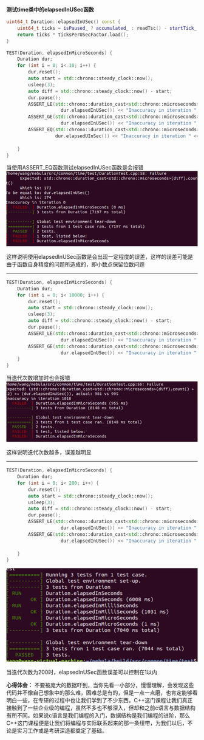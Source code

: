 
**测试time类中的elapsedInUSec函数**
```C++
uint64_t Duration::elapsedInUSec() const {
    uint64_t ticks = isPaused_ ? accumulated_ : readTsc() - startTick_ + accumulated_;
    return ticks * ticksPerUSecFactor.load();
}
```
```C++
TEST(Duration, elapsedInMicroSeconds) {
    Duration dur;
    for (int i = 0; i< 10; i++) {
        dur.reset();
        auto start = std::chrono::steady_clock::now();
        usleep(3);
        auto diff = std::chrono::steady_clock::now() - start;
        dur.pause();
        ASSERT_LE(std::chrono::duration_cast<std::chrono::microseconds>(diff).count() - 3,
                    dur.elapsedInUSec()) << "Inaccuracy in iteration " << i;
        ASSERT_GE(std::chrono::duration_cast<std::chrono::microseconds>(diff).count() + 3,
                    dur.elapsedInUSec()) << "Inaccuracy in iteration " << i;
        ASSERT_EQ(std::chrono::duration_cast<std::chrono::microseconds>(diff).count(),
                  dur.elapsedUInSec()) << "Inaccuracy in iteration " << i;

    }
}
```

当使用ASSERT_EQ函数测试elapsedInUSec函数是会报错
![Pfailed](https://github.com/Wang-2019/first/blob/C%2B%2Bhomework/failed.png)

这样说明使用elapsedInUSec函数是会出现一定程度的误差，这样的误差可能是由于函数自身精度的问题所造成的，即小数点保留位数问题
****************************************************************************************************************************************
```C++
TEST(Duration, elapsedInMicroSeconds) {
    Duration dur;
    for (int i = 0; i< 10000; i++) {
        dur.reset();
        auto start = std::chrono::steady_clock::now();
        usleep(3);
        auto diff = std::chrono::steady_clock::now() - start;
        dur.pause();
        ASSERT_LE(std::chrono::duration_cast<std::chrono::microseconds>(diff).count() - 3,
                    dur.elapsedInUSec()) << "Inaccuracy in iteration " << i;
        ASSERT_GE(std::chrono::duration_cast<std::chrono::microseconds>(diff).count() + 3,
                    dur.elapsedInUSec()) << "Inaccuracy in iteration " << i;
    }
}
```
当迭代次数增加时也会报错
![Nfailed](https://github.com/Wang-2019/first/blob/C%2B%2Bhomework/Nfaild.png)

这样说明迭代次数越多，误差越明显
****************************************************************************************************************************************
```C++
TEST(Duration, elapsedInMicroSeconds) {
    Duration dur;
    for (int i = 0; i< 200; i++) {
        dur.reset();
        auto start = std::chrono::steady_clock::now();
        usleep(3);
        auto diff = std::chrono::steady_clock::now() - start;
        dur.pause();
        ASSERT_LE(std::chrono::duration_cast<std::chrono::microseconds>(diff).count(),
                    dur.elapsedInUSec()) << "Inaccuracy in iteration " << i;
        ASSERT_GE(std::chrono::duration_cast<std::chrono::microseconds>(diff).count() + 1,
                    dur.elapsedInUSec()) << "Inaccuracy in iteration " << i;

    }
}
```
![passed](https://github.com/Wang-2019/first/blob/C%2B%2Bhomework/build.png)

当迭代次数为200时，elapsedInUSec函数误差可以控制在1以内

**心得体会：**
    不要被庞大的数据吓到，当你先看一小部分，慢慢理解，会发现这些代码并不像自己想象中的那么难，困难总是有的，但是一点一点磨，也肯定能够看明白一些，在专研的过程中也让我们学到了不少东西。C++这门课程让我们真正接触到了一些企业级的编程，虽然不多也不够深入，但却和之前c语言与数据结构有所不同。如果说c语言是我们编程的入门，数据结构是我们编程的进阶，那么C++这门课程便是让我们将编程与实际联系起来的那一条纽带，为我们以后，不论是实习工作或是考研深造都奠定了基础。
